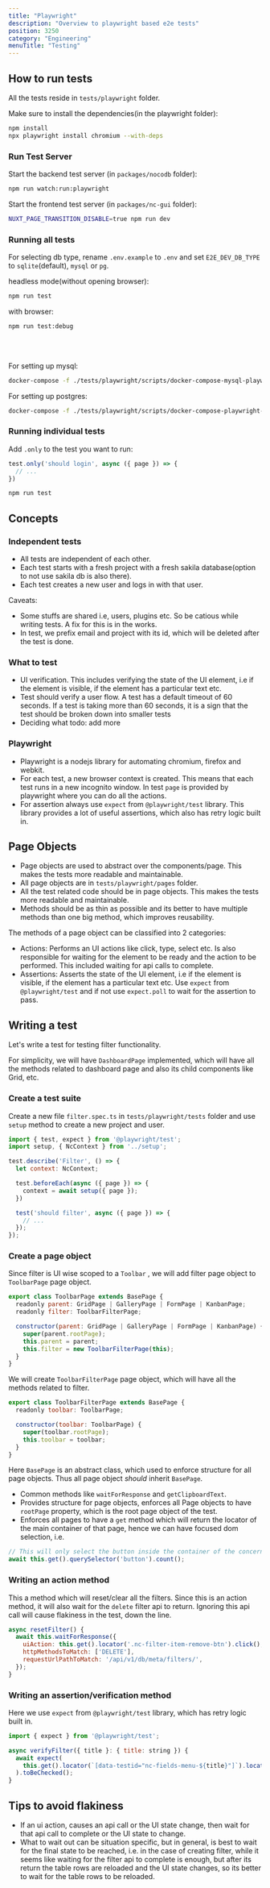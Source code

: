 ```yaml
---
title: "Playwright"
description: "Overview to playwright based e2e tests"
position: 3250
category: "Engineering"
menuTitle: "Testing"
---
```


## How to run tests

All the tests reside in `tests/playwright` folder.

Make sure to install the dependencies(in the playwright folder):

```bash
npm install
npx playwright install chromium --with-deps
```

### Run Test Server

Start the backend test server (in `packages/nocodb` folder):

```bash
npm run watch:run:playwright
```

Start the frontend test server (in `packages/nc-gui` folder):

```bash
NUXT_PAGE_TRANSITION_DISABLE=true npm run dev
```

### Running all tests

For selecting db type, rename `.env.example` to `.env` and set `E2E_DEV_DB_TYPE` to  `sqlite`(default), `mysql` or `pg`.

headless mode(without opening browser):

```bash
npm run test
```

with browser:

```bash
npm run test:debug
```

</br>
</br>

For setting up mysql:

```bash
docker-compose -f ./tests/playwright/scripts/docker-compose-mysql-playwright.yml  up -d
```

For setting up postgres:

```bash
docker-compose -f ./tests/playwright/scripts/docker-compose-playwright-pg.yml 
```

### Running individual tests

Add `.only` to the test you want to run:

```js
test.only('should login', async ({ page }) => {
  // ...
})
```

```bash
npm run test
```

## Concepts

### Independent tests

- All tests are independent of each other.
- Each test starts with a fresh project with a fresh sakila database(option to not use sakila db is also there).
- Each test creates a new user and logs in with that user.

Caveats:

- Some stuffs are shared i.e, users, plugins etc. So be catious while writing tests. A fix for this is in the works.
- In test, we prefix email and project with its id, which will be deleted after the test is done.

### What to test

- UI verification. This includes verifying the state of the UI element, i.e if the element is visible, if the element has a particular text etc.
- Test should verify a user flow. A test has a default timeout of 60 seconds. If a test is taking more than 60 seconds, it is a sign that the test should be broken down into smaller tests
- Deciding what 
todo: add more

### Playwright

- Playwright is a nodejs library for automating chromium, firefox and webkit.
- For each test, a new browser context is created. This means that each test runs in a new incognito window. In test `page` is provided by playwright where you can do all the actions.
- For assertion always use `expect` from `@playwright/test` library. This library provides a lot of useful assertions, which also has retry logic built in.

## Page Objects

- Page objects are used to abstract over the components/page. This makes the tests more readable and maintainable.
- All page objects are in `tests/playwright/pages` folder.
- All the test related code should be in page objects. This makes the tests more readable and maintainable.
- Methods should be as thin as possible and its better to have multiple methods than one big method, which improves reusability.

The methods of a page object can be classified into 2 categories:

- Actions: Performs an UI actions like click, type, select etc. Is also responsible for waiting for the element to be ready and the action to be performed. This included waiting for api calls to complete.
- Assertions: Asserts the state of the UI element, i.e if the element is visible, if the element has a particular text etc. Use `expect` from `@playwright/test` and if not use `expect.poll` to wait for the assertion to pass.

## Writing a test

Let's write a test for testing filter functionality.

For simplicity, we will have `DashboardPage` implemented, which will have all the methods related to dashboard page and also its child components like Grid, etc.

### Create a test suite

Create a new file `filter.spec.ts` in `tests/playwright/tests` folder and use `setup` method to create a new project and user.

```js
import { test, expect } from '@playwright/test';
import setup, { NcContext } from '../setup';

test.describe('Filter', () => {
  let context: NcContext;

  test.beforeEach(async ({ page }) => {
    context = await setup({ page });
  })

  test('should filter', async ({ page }) => {
    // ...
  });
});
```

### Create a page object

Since filter is UI wise scoped to a `Toolbar` , we will add filter page object to `ToolbarPage` page object.

```js
export class ToolbarPage extends BasePage {
  readonly parent: GridPage | GalleryPage | FormPage | KanbanPage;
  readonly filter: ToolbarFilterPage;

  constructor(parent: GridPage | GalleryPage | FormPage | KanbanPage) {
    super(parent.rootPage);
    this.parent = parent;
    this.filter = new ToolbarFilterPage(this);
  }
}
```

We will create `ToolbarFilterPage` page object, which will have all the methods related to filter.

```js
export class ToolbarFilterPage extends BasePage {
  readonly toolbar: ToolbarPage;

  constructor(toolbar: ToolbarPage) {
    super(toolbar.rootPage);
    this.toolbar = toolbar;
  }
}
```

Here `BasePage` is an abstract class, which used to enforce structure for all page objects. Thus all page object *should* inherit `BasePage`.

- Common methods like `waitForResponse` and `getClipboardText`.
- Provides structure for page objects, enforces all Page objects to have `rootPage` property, which is the root page object of the test.
- Enforces all pages to have a `get` method which will return the locator of the main container of that page, hence we can have focused dom selection, i.e.

```js
// This will only select the button inside the container of the concerned page
await this.get().querySelector('button').count();
```

### Writing an action method

This a method which will reset/clear all the filters. Since this is an action method, it will also wait for the `delete` filter api to return. Ignoring this api call will cause flakiness in the test, down the line.

```js
async resetFilter() {
  await this.waitForResponse({
    uiAction: this.get().locator('.nc-filter-item-remove-btn').click(),
    httpMethodsToMatch: ['DELETE'],
    requestUrlPathToMatch: '/api/v1/db/meta/filters/',
  });
}
```

### Writing an assertion/verification method

Here we use `expect` from `@playwright/test` library, which has retry logic built in.

```js
import { expect } from '@playwright/test';

async verifyFilter({ title }: { title: string }) {
  await expect(
    this.get().locator(`[data-testid="nc-fields-menu-${title}"]`).locator('input[type="checkbox"]')
  ).toBeChecked();
}
```

## Tips to avoid flakiness

- If an ui action, causes an api call or the UI state change, then wait for that api call to complete or the UI state to change.
- What to wait out can be situation specific, but in general, is best to wait for the final state to be reached, i.e. in the case of creating filter, while it seems like waiting for the filter api to complete is enough, but after its return the table rows are reloaded and the UI state changes, so its better to wait for the table rows to be reloaded.
